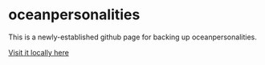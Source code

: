 # oceanpersonalities
This is a newly-established github page for backing up oceanpersonalities.

[Visit it locally here](http://localhost/)
